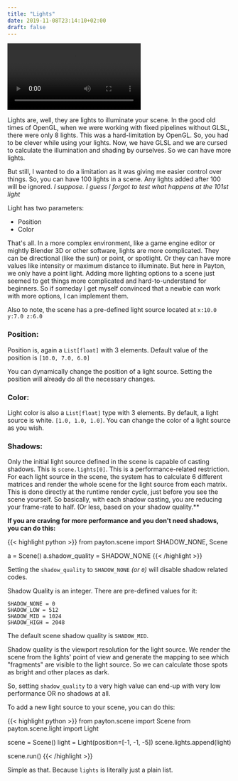 ```yaml
---
title: "Lights"
date: 2019-11-08T23:14:10+02:00
draft: false
---
```

<video controls="controls">
  <source type="video/mp4" src="/rotate.mp4"></source>
  <p>Your browser does not support the video element.</p>
</video>

Lights are, well, they are lights to illuminate your scene. In the good old times of OpenGL, when we were working
with fixed pipelines without GLSL, there were only 8 lights. This was a hard-limitation by OpenGL. So, you had to be clever while using your lights. Now, we have GLSL and we are cursed to calculate the illumination and shading by ourselves. So we can have more lights.

But still, I wanted to do a limitation as it was giving me easier control over things. So, you can have 100 lights in a scene. Any lights added after 100 will be ignored. _I suppose. I guess I forgot to test what happens at the 101st light_

Light has two parameters:

- Position
- Color

That's all. In a more complex environment, like a game engine editor or mightly Blender 3D or other software, lights are more complicated. They can be directional (like the sun) or point, or spotlight. Or they can have more values like intensity or maximum distance to illuminate. But here in Payton, we only have a point light. Adding more lighting options to a scene just seemed to get things more complicated and hard-to-understand for beginners. So if someday I get myself convinced that a newbie can work with more options, I can implement them.

Also to note, the scene has a pre-defined light source located at `x:10.0 y:7.0 z:6.0`

### Position:

Position is, again a `List[float]` with 3 elements. Default value of the position is `[10.0, 7.0, 6.0]`

You can dynamically change the position of a light source. Setting the position will already do all the necessary changes.

### Color:

Light color is also a `List[float]` type with 3 elements. By default, a light source is white. `[1.0, 1.0, 1.0]`. You can change the color of a light source as you wish.

### Shadows:

Only the initial light source defined in the scene is capable of casting shadows. This is `scene.lights[0]`. This is a performance-related restriction. For each light source in the scene, the system has to calculate 6 different matrices and render the whole scene for the light source from each matrix. This is done directly at the runtime render cycle, just before you see the scene yourself. So basically, with each shadow casting, you are reducing your frame-rate to half. (Or less, based on your shadow quality.**

**If you are craving for more performance and you don't need shadows, you can do this:**

{{< highlight python >}}
from payton.scene import SHADOW_NONE, Scene

a = Scene()
a.shadow_quality = SHADOW_NONE
{{< /highlight >}}

Setting the `shadow_quality` to `SHADOW_NONE` _(or `0`)_ will disable shadow related codes. 

Shadow Quality is an integer. There are pre-defined values for it:

    SHADOW_NONE = 0
    SHADOW_LOW = 512
    SHADOW_MID = 1024
    SHADOW_HIGH = 2048
    
The default scene shadow quality is `SHADOW_MID`. 

Shadow quality is the viewport resolution for the light source. We render the scene from the lights' point of view and generate the mapping to see which "fragments" are visible to the light source. So we can calculate those spots as bright and other places as dark. 

So, setting `shadow_quality` to a very high value can end-up with very low performance OR no shadows at all.

To add a new light source to your scene, you can do this:

{{< highlight python >}}
from payton.scene import Scene
from payton.scene.light import Light

scene = Scene()
light = Light(position=[-1, -1, -5])
scene.lights.append(light)

scene.run()
{{< /highlight >}}

Simple as that. Because `lights` is literally just a plain list.
